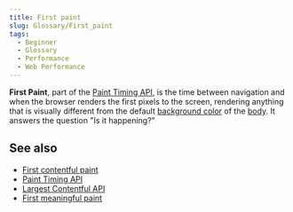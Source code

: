```yaml
---
title: First paint
slug: Glossary/First_paint
tags:
  - Beginner
  - Glossary
  - Performance
  - Web Performance
---
```


**First Paint**, part of the [Paint Timing API](/en-US/docs/Web/API/Paint_Timing_API), is the time between navigation and when the browser renders the first pixels to the screen, rendering anything that is visually different from the default [background color](/en-US/docs/Web/CSS/background-color) of the [body](/en-US/docs/Web/API/Document/body). It answers the question "Is it happening?"

## See also

- [First contentful paint](/en-US/docs/Glossary/First_contentful_paint)
- [Paint Timing API](/en-US/docs/Web/API/Paint_Timing_API)
- [Largest Contentful API](/en-US/docs/Web/API/Largest_Contentful_Paint_API)
- [First meaningful paint](/en-US/docs/Glossary/first_meaningful_paint)
